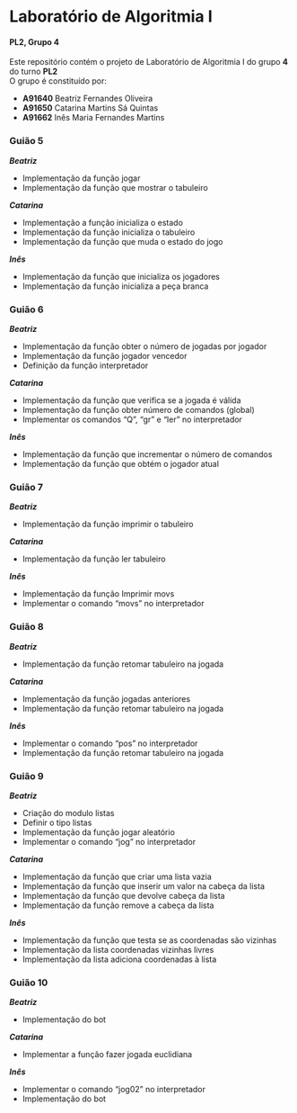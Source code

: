 # Laboratório de Algoritmia I
 #### PL2, Grupo 4
 Este repositório contém o projeto de Laboratório de Algoritmia I do grupo **4** do turno **PL2**  
 O grupo é constituído por: 
 - **A91640** Beatriz Fernandes Oliveira
 - **A91650** Catarina Martins Sá Quintas
 - **A91662** Inês Maria Fernandes Martins 
 
 
 ### Guião 5
 _****Beatriz****_       
 - Implementação da função jogar 
 - Implementação da função que mostrar o tabuleiro

  _**Catarina**_      
  - Implementação a função inicializa o estado
  - Implementação da função inicializa o tabuleiro 
  - Implementação da função que muda o estado do jogo 
 
  _**Inês**_        
  - Implementação da função que inicializa os jogadores
  - Implementação da função inicializa a peça branca
                  
   
   
   
  ### Guião 6
  _**Beatriz**_   
  - Implementação da função obter o número de jogadas por jogador
  - Implementação da função jogador vencedor
  - Definição da função interpretador 

  _**Catarina**_    
  - Implementação da função que verifica se a jogada é válida 
  - Implementação da função obter número de comandos (global)
  - Implementar os comandos “Q”, “gr” e “ler” no interpretador
                      
  _**Inês**_          
  - Implementação da função que incrementar o número de comandos
  - Implementação da função que obtém o jogador atual 
                    
  
  
  
  ### Guião 7                  
  _**Beatriz**_ 
  - Implementação da função imprimir o tabuleiro

  _**Catarina**_      
  - Implementação da função ler tabuleiro 

  _**Inês**_         
  - Implementação da função Imprimir movs  
  - Implementar o comando “movs” no interpretador 



 ### Guião 8
 _**Beatriz**_        
 - Implementação da função retomar tabuleiro na jogada 

 _**Catarina**_       
 - Implementação da função jogadas anteriores 
 - Implementação da função retomar tabuleiro na jogada

 _**Inês**_           
 - Implementar o comando “pos”  no interpretador
 - Implementação da função retomar tabuleiro na jogada 
 
 
 
 ### Guião 9                   
 _**Beatriz**_      
 - Criação do modulo listas 
 - Definir o tipo listas 
 - Implementação da função jogar aleatório
 - Implementar o comando “jog” no interpretador


 _**Catarina**_     
 - Implementação da função que criar uma lista vazia 
 - Implementação da função que inserir um valor na cabeça da lista 
 - Implementação da função que devolve cabeça da lista 
 - Implementação da função remove a cabeça da lista

 _**Inês**_          
 - Implementação da função que testa se as coordenadas são vizinhas  
 - Implementação da lista coordenadas vizinhas livres 
 - Implementação da lista adiciona coordenadas à lista 
 
 
 
 ### Guião 10     
 _**Beatriz**_        
 - Implementação do bot 

 _**Catarina**_      
 - Implementar a função fazer jogada euclidiana 

 _**Inês**_           
 - Implementar o comando “jog02” no interpretador
 - Implementação do bot 


                  
                    
                    
                    


                 
                    
                    



                  


